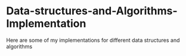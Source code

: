 # Data-structures-and-Algorithms-Implementation
Here are some of my implementations for different data structures and algorithms
